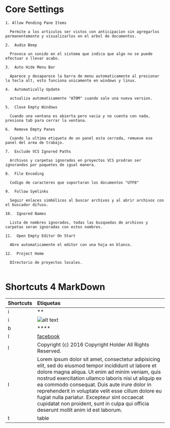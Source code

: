 # Core Settings

```
1. Allow Pending Pane Items

  Permite a los articulos ser vistos con anticipacion sin agregarlos permanentemente y visualizarlos en el arbol de documentos.

2.  Audio Beep

  Provoca un sonido en el sistema que indica que algo no se puede efectuar o llevar acabo.

3.  Auto Hide Menu Bar

  Aparece y desaparece la barra de menu automaticamente al presionar la tecla alt, esto funciona unicamente en windows y linux.

4.  Automatically Update

  actualiza automaticamente "ATOM" cuando sale una nueva version.

5.  Close Empty Windows

  Cuando una ventana es abierta pero vacia y no cuenta con nada, presiona tab para cerrar la ventana.

6.  Remove Empty Panes

  Cuando la ultima etiqueta de un panel esta cerrada, remueve ese panel del area de trabajo.

7.  Exclude VCS Ignored Paths

  Archivos y carpetas ignorados en proyectos VCS prodran ser ignorandos por paquetes de igual manera.

8.  File Encoding

  Codigo de caracteres que soportaran los documentos "UTF8"

9.  Follow Symlinks

  Seguir enlaces simbólicos al buscar archivos y al abrir archivos con el buscador difuso.

10.  Ignored Names

  Lista de nombres ignorados, todas las busquedas de archivos y carpetas seran ignoradas con estos nombres.

11.  Open Empty Editor On Start

  Abre automaticamente el editor con una hoja en blanco.

12.  Project Home

  DIrectorio de proyectos locales.


```

#  Shortcuts 4 MarkDown

| Shortcuts      | Etiquetas      |
| :------------- | :------------- |
| i              | **             |
| i              | ![alt text](img1.png)          |
| b              | ****           |
| l              | [facebook](facebook.com)           |
| l              | Copyright (c) 2016 Copyright Holder All Rights Reserved.       |
| l              | Lorem ipsum dolor sit amet, consectetur adipisicing elit, sed do eiusmod tempor incididunt ut labore et dolore magna aliqua. Ut enim ad minim veniam, quis nostrud exercitation ullamco laboris nisi ut aliquip ex ea commodo consequat. Duis aute irure dolor in reprehenderit in voluptate velit esse cillum dolore eu fugiat nulla pariatur. Excepteur sint occaecat cupidatat non proident, sunt in culpa qui officia deserunt mollit anim id est laborum.       |
| t              | table       |
